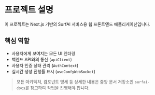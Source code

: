 # 프로젝트 설명

이 프로젝트는 Next.js 기반의 SurfAI 서비스용 웹 프론트엔드 애플리케이션입니다.

## 핵심 역할

-   사용자에게 보여지는 모든 UI 렌더링
-   백엔드 API와의 통신 (`apiClient`)
-   사용자 인증 상태 관리 (`AuthContext`)
-   실시간 생성 진행률 표시 (`useComfyWebSocket`)

> 모든 아키텍처, 컴포넌트 명세 등 상세한 내용은 중앙 문서 저장소인 `surfai-docs`를 참고하여 작업을 진행해야 합니다.
